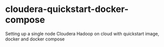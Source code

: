 # cloudera-quickstart-docker-compose
Setting up a single node Cloudera Hadoop on cloud with quickstart image, docker and docker compose

